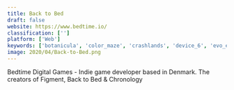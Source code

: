 ```yaml
---
title: Back to Bed
draft: false 
website: https://www.bedtime.io/
classification: ['']
platform: ['Web']
keywords: ['botanicula', 'color_maze', 'crashlands', 'device_6', 'evo_explores', 'hitman_go', 'lara_croft_go', 'limbo', 'magic_flute', 'monument_valley', 'outside_world', 'pixel_dungeon', 'rebuild', 'skyward', 'super_hexagon', 'the_room', 'the_silent_age', 'wonderputt']
image: 2020/04/Back-to-Bed.png
---
```

Bedtime Digital Games - Indie game developer based in Denmark. The creators of Figment, Back to Bed & Chronology